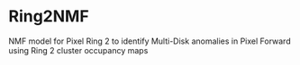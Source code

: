 # Ring2NMF
NMF model for Pixel Ring 2 to identify Multi-Disk anomalies in Pixel Forward using Ring 2 cluster occupancy maps
